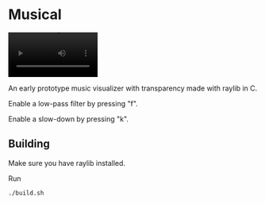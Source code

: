 # Musical

<video src='https://github.com/tuturuam/musical/assets/31025785/e634790a-6299-4e7e-b43d-7b3ae04366c5' width=180/>
</video>





An early prototype music visualizer with transparency made with raylib in C.

Enable a low-pass filter by pressing "f".

Enable a slow-down by pressing "k".

## Building 

Make sure you have raylib installed. 

Run 
```bash
./build.sh
```
